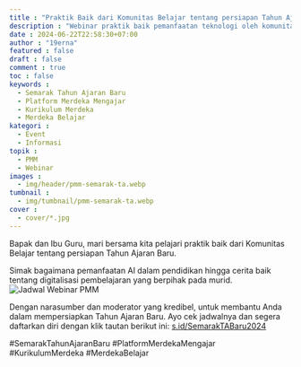 ```yaml
---
title : "Praktik Baik dari Komunitas Belajar tentang persiapan Tahun Ajaran Baru"
description : "Webinar praktik baik pemanfaatan teknologi oleh komunitaa belajar dalam rangka Menyambut tahun Ajaran Baru 2024 - LIVE via Youtube GTK"
date : 2024-06-22T22:58:30+07:00
author : "19erna"
featured : false
draft : false
comment : true
toc : false
keywords : 
  - Semarak Tahun Ajaran Baru 
  - Platform Merdeka Mengajar 
  - Kurikulum Merdeka 
  - Merdeka Belajar
kategori : 
  - Event
  - Informasi
topik :
  - PMM
  - Webinar
images : 
  - img/header/pmm-semarak-ta.webp
tumbnail : 
  - img/tumbnail/pmm-semarak-ta.webp
cover : 
  - cover/*.jpg
---
```


Bapak dan Ibu Guru, mari bersama kita pelajari praktik baik dari Komunitas Belajar tentang persiapan Tahun Ajaran Baru. 

Simak bagaimana pemanfaatan AI dalam pendidikan hingga cerita baik tentang digitalisasi pembelajaran yang berpihak pada murid.
![Jadwal Webinar PMM](/img/webinar/jadwal-webinar-kombel.jpg)

Dengan narasumber dan moderator yang kredibel, untuk membantu Anda dalam mempersiapkan Tahun Ajaran Baru. Ayo cek jadwalnya dan segera daftarkan diri dengan klik tautan berikut ini: [s.id/SemarakTABaru2024](https://s.id/SemarakTABaru2024) 

#SemarakTahunAjaranBaru #PlatformMerdekaMengajar #KurikulumMerdeka #MerdekaBelajar